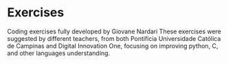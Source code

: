 # Exercises
Coding exercises fully developed by Giovane Nardari
These exercises were suggested by different teachers, from both Pontifícia Universidade Católica de Campinas and Digital Innovation One, focusing on improving python, C, and other languages understanding.
